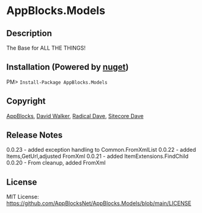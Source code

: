 # AppBlocks.Models
## Description
The Base for ALL THE THINGS!

## Installation (Powered by [nuget](https://nuget.org/packages/AppBlocks.Models))
PM> ```Install-Package AppBlocks.Models```

## Copyright
[AppBlocks](https://appblocks.net), [David Walker](https://radicaldave.com), [Radical Dave](https://github.com/radical-dave), [Sitecore Dave](https://github.com/sitecoredave)

## Release Notes
0.0.23 - added exception handling to Common.FromXmlList
0.0.22 - added Items,GetUrl,adjusted FromXml
0.0.21 - added ItemExtensions.FindChild
0.0.20 - From cleanup, added FromXml

## License
MIT License: https://github.com/AppBlocksNet/AppBlocks.Models/blob/main/LICENSE
